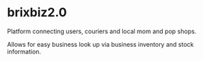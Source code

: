 # brixbiz2.0

Platform connecting users, couriers and local mom and pop shops. 

Allows for easy business look up via business inventory and stock information.
